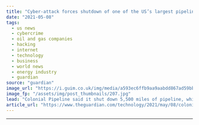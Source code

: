 ```yaml
---
title: "Cyber-attack forces shutdown of one of the US’s largest pipelines"
date: "2021-05-08"
tags: 
  - us news
  - cybercrime
  - oil and gas companies
  - hacking
  - internet
  - technology
  - business
  - world news
  - energy industry
  - guardian
source: "guardian"
image_url: "https://i.guim.co.uk/img/media/a593ec6ffb9aa9aabdd867ad59bbcfe002aa29ba/0_117_3504_2102/master/3504.jpg?width=460&quality=85&auto=format&fit=max&s=106941c09397499dae4b11c1c8ab2632"
image_fp: "/assets/img/post_thumbnails/207.jpg"
lead: "Colonial Pipeline said it shut down 5,500 miles of pipeline, which carries 45% of the east coast’s fuel suppliesOne of the largest pipelines in the US has been shut down after an apparent cyber-attack, its operator has said.Colonial Pipeline said it ..."
article_url: "https://www.theguardian.com/technology/2021/may/08/colonial-pipeline-cyber-attack-shutdown"
---
```


---
